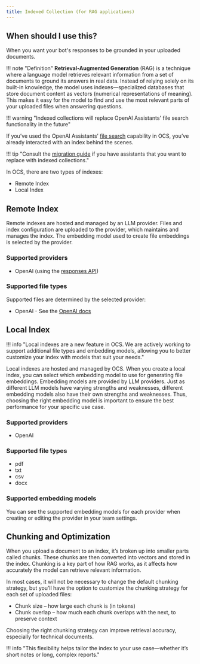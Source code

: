 ```yaml
---
title: Indexed Collection (for RAG applications)
---
```


## When should I use this?
When you want your bot's responses to be grounded in your uploaded documents.

!!! note "Definition"
    **Retrieval-Augmented Generation** (RAG) is a technique where a language model retrieves relevant information from a set of documents to ground its answers in real data. Instead of relying solely on its built-in knowledge, the model uses indexes—specialized databases that store document content as vectors (numerical representations of meaning). This makes it easy for the model to find and use the most relevant parts of your uploaded files when answering questions.

!!! warning "Indexed collections will replace OpenAI Assistants' file search functionality in the future"

If you’ve used the OpenAI Assistants’ [file search][file-search] capability in OCS, you’ve already interacted with an index behind the scenes.

!!! tip "Consult the [migration guide][migration-guide] if you have assistants that you want to replace with indexed collections."

In OCS, there are two types of indexes:

- Remote Index
- Local Index

## Remote Index
Remote indexes are hosted and managed by an LLM provider. Files and index configuration are uploaded to the provider, which maintains and manages the index. The embedding model used to create file embeddings is selected by the provider.

### Supported providers
- OpenAI (using the [responses API](https://platform.openai.com/docs/api-reference/responses))

### Supported file types
Supported files are determined by the selected provider:

- OpenAI - See the [OpenAI docs](https://platform.openai.com/docs/assistants/tools/file-search/supported-files#supported-files)



## Local Index
!!! info "Local indexes are a new feature in OCS. We are actively working to support additional file types and embedding models, allowing you to better customize your index with models that suit your needs."

Local indexes are hosted and managed by OCS. When you create a local index, you can select which embedding model to use for generating file embeddings. Embedding models are provided by LLM providers. Just as different LLM models have varying strengths and weaknesses, different embedding models also have their own strengths and weaknesses. Thus, choosing the right embedding model is important to ensure the best performance for your specific use case.

### Supported providers
- OpenAI

### Supported file types
- pdf
- txt
- csv
- docx

### Supported embedding models
You can see the supported embedding models for each provider when creating or editing the provider in your team settings.


## Chunking and Optimization
When you upload a document to an index, it’s broken up into smaller parts called chunks. These chunks are then converted into vectors and stored in the index. Chunking is a key part of how RAG works, as it affects how accurately the model can retrieve relevant information.

In most cases, it will not be necessary to change the default chunking strategy, but you’ll have the option to customize the chunking strategy for each set of uploaded files:

- Chunk size – how large each chunk is (in tokens)
- Chunk overlap – how much each chunk overlaps with the next, to preserve context

Choosing the right chunking strategy can improve retrieval accuracy, especially for technical documents.

!!! info "This flexibility helps tailor the index to your use case—whether it’s short notes or long, complex reports."

[file-search]: ../experiment/index.md#file-search
[migration-guide]: ../../how-to/migrate_from_assistant_to_collection.md